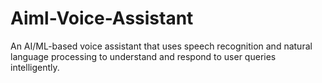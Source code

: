 # Aiml-Voice-Assistant
An AI/ML-based voice assistant that uses speech recognition and natural language processing to understand and respond to user queries intelligently.
